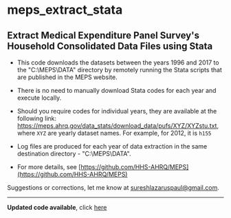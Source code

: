 # meps_extract_stata
## Extract Medical Expenditure Panel Survey's Household Consolidated Data Files using Stata

- This code downloads the datasets between the years 1996 and 2017 to the "C:\MEPS\DATA" directory by remotely running the Stata scripts that are published in the MEPS website. 

- There is no need to manually download Stata codes for each year and execute locally.

- Should you require codes for individual years, they are available at the following link: https://meps.ahrq.gov/data_stats/download_data/pufs/XYZ/XYZstu.txt, where `XYZ` are yearly dataset names. For example, for 2012, it is `h155` 

- Log files are produced for each year of data extraction in the same destination directory - "C:\MEPS\DATA".

- For more details, see [https://github.com/HHS-AHRQ/MEPS](https://github.com/HHS-AHRQ/MEPS)

Suggestions or corrections, let me know at sureshlazaruspaul@gmail.com.


***


**Updated code available**, click [here](https://raw.githubusercontent.com/sureshlazaruspaul/meps_extract_stata-v1.0.0/master/MEPSdat-v1.0.1.do) 
